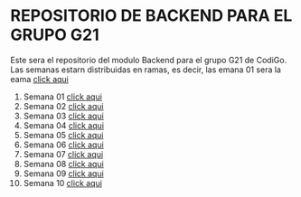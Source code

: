 # REPOSITORIO DE BACKEND PARA EL GRUPO G21

Este sera el repositorio del modulo Backend para el grupo G21 de CodiGo. Las semanas estarn distribuidas en ramas, es decir, las emana 01 sera la eama <a href="https//www.google.com">click aqui</a>

1. Semana 01 <a href="https//www.google.com">click aqui</a>
2. Semana 02 <a href="https//www.google.com">click aqui</a>
3. Semana 03 <a href="https//www.google.com">click aqui</a>
4. Semana 04 <a href="https//www.google.com">click aqui</a>
5. Semana 05 <a href="https//www.google.com">click aqui</a>
6. Semana 06 <a href="https//www.google.com">click aqui</a>
7. Semana 07 <a href="https//www.google.com">click aqui</a>
8. Semana 08 <a href="https//www.google.com">click aqui</a>
9. Semana 09 <a href="https//www.google.com">click aqui</a>
10. Semana 10 <a href="https//www.google.com">click aqui</a>
